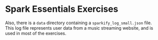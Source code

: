 # Spark Essentials Exercises

Also, there is a `data` directory containing a `sparkify_log_small.json` file. This log file represents user data from a music streaming website, and is used in most of the exercises.
